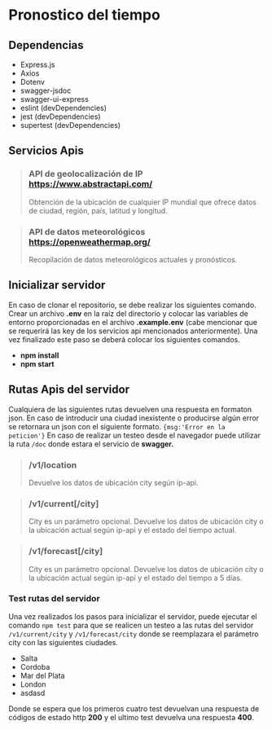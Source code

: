 # Pronostico del tiempo
## Dependencias
 - Express.js
 - Axios
 - Dotenv
 - swagger-jsdoc
 - swagger-ui-express
 - eslint (devDependencies)
 - jest (devDependencies)
 - supertest (devDependencies)
## Servicios Apis

>  ### API de geolocalización de IP https://www.abstractapi.com/ 
> Obtención de la ubicación de cualquier IP mundial que ofrece datos de
> ciudad, región, país, latitud y longitud.

>  ### API de datos meteorológicos https://openweathermap.org/ 
> Recopilación de datos meteorológicos actuales y pronósticos.

## Inicializar servidor 
En caso de clonar el repositorio, se debe realizar los siguientes comando.
Crear un archivo **.env** en la raíz del directorio y colocar las variables de entorno proporcionadas en el archivo **.example.env** (cabe mencionar que se requerirá las key de los servicios api mencionados anteriormente). Una vez finalizado este paso se deberá colocar los siguientes comandos.
 - **npm install**
 - **npm start**
## Rutas Apis del servidor
Cualquiera de las siguientes rutas devuelven una respuesta en formaton json. En caso de introducir una ciudad inexistente o producirse algún error se retornara un json con el siguiente formato. `{msg:'Error en la peticion'}`
En caso de realizar un testeo desde el navegador puede utilizar la ruta `/doc` donde estara el servicio de **swagger.** 
>  ### /v1/location
> Devuelve los datos de ubicación city según ip-api.

>  ### /v1/current[/city]
> City es un parámetro opcional. Devuelve los datos de ubicación city o la ubicación actual según ip-api y el estado del tiempo actual.

>  ### /v1/forecast[/city]
>  City es un parámetro opcional. Devuelve los datos de ubicación city o la ubicación actual según ip-api y el estado del tiempo a 5 días.

### Test rutas del servidor
Una vez realizados los pasos para inicializar el servidor, puede ejecutar el comando `npm test`  para que se realicen un testeo a las rutas del servidor `/v1/current/city` y `/v1/forecast/city` donde se reemplazara el parámetro city con las siguientes ciudades.
 - Salta
 - Cordoba
 - Mar del Plata
 - London
 - asdasd

Donde se espera que los primeros cuatro test devuelvan una respuesta de códigos de estado http **200** y el ultimo test devuelva una respuesta **400**.